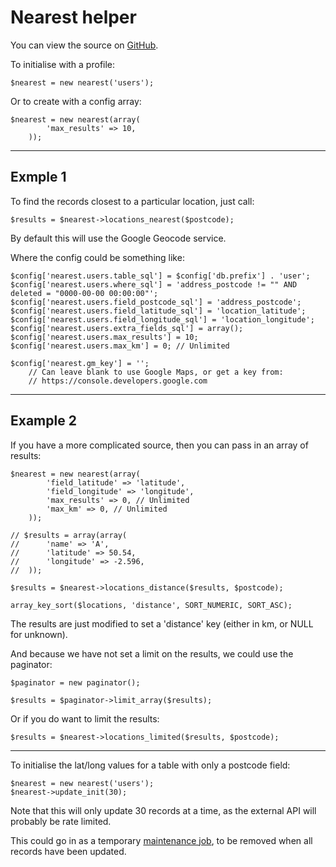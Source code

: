 
# Nearest helper

You can view the source on [GitHub](https://github.com/craigfrancis/framework/blob/master/framework/0.1/library/class/nearest/nearest.php).

To initialise with a profile:

	$nearest = new nearest('users');

Or to create with a config array:

	$nearest = new nearest(array(
			'max_results' => 10,
		));

---

## Exmple 1

To find the records closest to a particular location, just call:

	$results = $nearest->locations_nearest($postcode);

By default this will use the Google Geocode service.

Where the config could be something like:

	$config['nearest.users.table_sql'] = $config['db.prefix'] . 'user';
	$config['nearest.users.where_sql'] = 'address_postcode != "" AND deleted = "0000-00-00 00:00:00"';
	$config['nearest.users.field_postcode_sql'] = 'address_postcode';
	$config['nearest.users.field_latitude_sql'] = 'location_latitude';
	$config['nearest.users.field_longitude_sql'] = 'location_longitude';
	$config['nearest.users.extra_fields_sql'] = array();
	$config['nearest.users.max_results'] = 10;
	$config['nearest.users.max_km'] = 0; // Unlimited

	$config['nearest.gm_key'] = '';
		// Can leave blank to use Google Maps, or get a key from:
		// https://console.developers.google.com

---

## Example 2

If you have a more complicated source, then you can pass in an array of results:

	$nearest = new nearest(array(
			'field_latitude' => 'latitude',
			'field_longitude' => 'longitude',
			'max_results' => 0, // Unlimited
			'max_km' => 0, // Unlimited
		));

	// $results = array(array(
	// 		'name' => 'A',
	// 		'latitude' => 50.54,
	// 		'longitude' => -2.596,
	// 	));

	$results = $nearest->locations_distance($results, $postcode);

	array_key_sort($locations, 'distance', SORT_NUMERIC, SORT_ASC);

The results are just modified to set a 'distance' key (either in km, or NULL for unknown).

And because we have not set a limit on the results, we could use the paginator:

	$paginator = new paginator();

	$results = $paginator->limit_array($results);

Or if you do want to limit the results:

	$results = $nearest->locations_limited($results, $postcode);

---

To initialise the lat/long values for a table with only a postcode field:

	$nearest = new nearest('users');
	$nearest->update_init(30);

Note that this will only update 30 records at a time, as the external API will probably be rate limited.

This could go in as a temporary [maintenance job](../../doc/setup/jobs.md), to be removed when all records have been updated.
